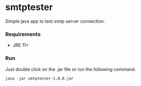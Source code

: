 # smtptester
Simple java app to test smtp server connection.

### Requirements

* JRE 11+

### Run

Just double click on the .jar file or run the following command.

`java -jar smtptester-1.0.0.jar`